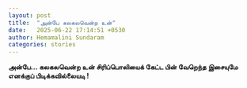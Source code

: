 ```yaml
---
layout: post
title:  "அன்பே‌ கலகலவென்ற உன்"
date:   2025-06-22 17:14:51 +0530
author: Hemamalini Sundaram
categories: stories
---
```


**அன்பே‌\... கலகலவென்ற உன் சிரிப்பொலியைக் கேட்ட பின் வேறெந்த இசையுமே எனக்குப்
பிடிக்கவில்லையடி !**
